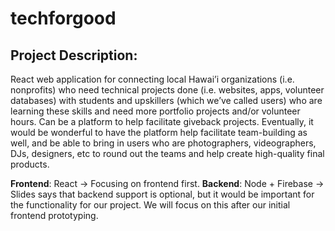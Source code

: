 # techforgood
## Project Description: 
React web application for connecting local Hawai’i organizations (i.e. nonprofits) who need technical projects done (i.e. websites, apps, volunteer databases) with students and upskillers (which we’ve called users) who are learning these skills and need more portfolio projects and/or volunteer hours. Can be a platform to help facilitate giveback projects. Eventually, it would be wonderful to have the platform help facilitate team-building as well, and be able to bring in users who are photographers, videographers, DJs, designers, etc to round out the teams and help create high-quality final products.

**Frontend**: React → Focusing on frontend first.
**Backend**: Node + Firebase → Slides says that backend support is optional, but it would be important for the functionality for our project. We will focus on this after our initial frontend prototyping.